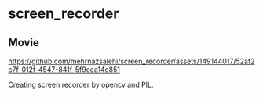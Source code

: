 # screen_recorder
## Movie


https://github.com/mehrnazsalehi/screen_recorder/assets/149144017/52af2c7f-012f-4547-841f-5f9eca14c851

Creating screen recorder by opencv and PIL.
